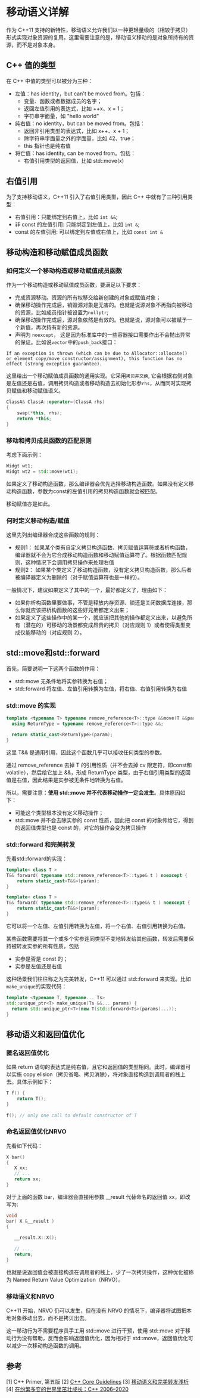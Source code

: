 # 移动语义详解

作为 C++11 支持的新特性，移动语义允许我们以一种更轻量级的（相较于拷贝）形式实现对象资源的复用。这里需要注意的是，移动语义移动的是对象所持有的资源，而不是对象本身。

## C++ 值的类型

在 C++ 中值的类型可以被分为三种：

- 左值：has identity，but can't be moved from。包括：
  - 变量、函数或者数据成员的名字；
  - 返回左值引用的表达式，比如 ++x、x = 1；
  - 字符串字面量，如 "hello world"
- 纯右值：no identity，but can be moved from。包括：
  - 返回非引用类型的表达式，比如 x++、x + 1；
  - 除字符串字面量之外的字面量，比如 42、true；
  - this 指针也是纯右值
- 将亡值：has identity, can be moved from。包括：
  - 右值引用类型的返回值，比如 std::move(x)

## 右值引用

为了支持移动语义，C++11 引入了右值引用类型，因此 C++ 中就有了三种引用类型：

- 右值引用：只能绑定到右值上，比如 `int &&`;
- 非 const 的左值引用: 只能绑定到左值上，比如 `int &`;
- const 的左值引用: 可以绑定到左值或右值上，比如 `const int &`

## 移动构造和移动赋值成员函数

### 如何定义一个移动构造或移动赋值成员函数

作为一个移动构造或移动赋值成员函数，要满足以下要求：

- 完成资源移动。资源的所有权移交给新创建的对象或赋值对象；
- 确保移动操作完成后，销毁源对象是无害的。也就是说源对象不再指向被移动的资源，比如成员指针被设置为`nullptr`;
- 确保移动操作完成后，源对象依然是有效的。也就是说，源对象可以被赋予一个新值，再次持有新的资源。
- 声明为 `noexcept`， 这是因为标准库中的一些容器接口需要作出不会抛出异常的保证。比如说`vector`中的`push_back`接口：

```text
If an exception is thrown (which can be due to Allocator::allocate() or element copy/move constructor/assignment), this function has no effect (strong exception guarantee).
```

这里给出一个移动赋值成员函数的通用实现。它采用`拷贝并交换`, 它会根据右侧对象是左值还是右值，调用拷贝构造或者移动构造去初始化形参`rhs`，从而同时实现拷贝赋值和移动赋值语义。

```cpp
ClassA& ClassA::operator=(ClassA rhs)
{
    swap(*this, rhs);
    return *this;
}
```

### 移动和拷贝成员函数的匹配原则

考虑下面示例：

```cpp
Widgt wt1;
Widgt wt2 = std::move(wt1);
```

如果定义了移动构造函数，那么编译器会优先选择移动构造函数。如果没有定义移动构造函数，参数为const的左值引用的拷贝构造函数就会被匹配。

移动赋值亦是如此。

### 何时定义移动构造/赋值

这里先列出编译器合成这些函数的规则：

- 规则1： 如果某个类有自定义拷贝构造函数、拷贝赋值运算符或者析构函数，编译器就不会为它合成移动构造函数和移动赋值运算符了。根据函数匹配规则，这种情况下会调用拷贝操作来处理右值
- 规则2： 如果某个类定义了移动构造函数，没有定义拷贝构造函数，那么后者被编译器定义为删除的（对于赋值运算符也是一样的）。

一般情况下，建议如果定义了其中的一个，最好都定义了，理由如下：

- 如果你析构函数里要做事，不管是释放内存资源、锁还是关闭数据库连接，那么你就应该把析构函数的这些好兄弟都定义出来；
- 如果定义了这些操作中的某一个，就应该把其他的操作都定义出来，以避免所有（潜在的）可移动的场景都变成昂贵的拷贝（对应规则 1）或者使得类型变成仅能移动的（对应规则 2）。

## std::move和std::forward

首先，简要说明一下这两个函数的作用：

- std::move 无条件地将实参转换为右值；
- std::forward 将左值、左值引用转换为左值，将右值、右值引用转换为右值

### std::move 的实现

```cpp
template <typename T> typename remove_reference<T>::type &&move(T &&param) {
  using ReturnType = typename remove_reference<T>::type &&;

  return static_cast<ReturnType>(param);
}
```

这里 T&& 是通用引用，因此这个函数几乎可以接收任何类型的参数。

通过 remove_reference 去掉 T 的引用性质（并不会去掉 cv 限定符，即const和volatile），然后给它加上 &&，形成 ReturnType 类型，由于右值引用类型的返回值是右值，因此结果是实参被无条件地转换为右值。

所以，需要注意：**使用 std::move 并不代表移动操作一定会发生**。具体原因如下：

- 可能这个类型根本没有定义移动操作；
- std::move 并不会去除实参的 const 性质，因此把 const 的对象传给它，得到的返回值类型也是 const 的，对它的操作会变为拷贝操作

### std::forward 和完美转发

先看std::forward的实现：

```cpp
template< class T >
T&& forward( typename std::remove_reference<T>::type& t ) noexcept {  
    return static_cast<T&&>(param);  
}

template< class T >
T&& forward( typename std::remove_reference<T>::type&& t ) noexcept {  
    return static_cast<T&&>(param);
}
```

它可以将一个左值、左值引用转换为左值，将一个右值、右值引用转换为右值。

某些函数需要将其一个或多个实参连同类型不变地转发给其他函数，转发后需要保持被转发实参的所有性质，包括

- 实参是否是 const 的；
- 实参是左值还是右值

这种场景我们往往称之为完美转发，C++11 可以通过 std::forward 来实现。比如`make_unique`的实现代码：

```cpp
template <typename T, typename... Ts>
std::unique_ptr<T> make_unique(Ts &&... params) {
  return std::unique_ptr<T>(new T(std::forward<Ts>(params)...));
}
```

## 移动语义和返回值优化

### 匿名返回值优化

如果 return 语句的表达式是纯右值，且它和返回值的类型相同。此时，编译器可以实施 copy elision（拷贝省略、拷贝消除），将对象直接构造到调用者的栈上去。具体示例如下：

```cpp
T f() {
    return T();
}
 
f(); // only one call to default constructor of T
```

### 命名返回值优化NRVO

先看如下代码：

```cpp
X bar()  
{  
   X xx;  
   // ...  
   return xx;  
}
```

对于上面的函数 bar，编译器会直接用参数 __result 代替命名的返回值 xx，即改写为:

```cpp
void  
bar( X &__result )  
{  
 
   __result.X::X();  
 
   // ...  
   return;  
}

```

也就是说返回值会被直接构造在调用者的栈上，少了一次拷贝操作，这种优化被称为 Named Return Value Optimization（NRVO）。

### 移动语义和NRVO

C++11 开始，NRVO 仍可以发生，但在没有 NRVO 的情况下，编译器将试图把本地对象移动出去，而不是拷贝出去。

这一移动行为不需要程序员手工用 std::move 进行干预，使用 std::move 对于移动行为没有帮助，反而会影响返回值优化，因为相对于 std::move，返回值优化可以减少一次移动构造函数的调用。

## 参考

[1] C++ Primer, 第五版
[2] [C++ Core Guidelines](http://isocpp.github.io/CppCoreGuidelines/CppCoreGuidelines)
[3] [移动语义和完美转发浅析](https://www.cnblogs.com/ljx-null/p/16512384.html)
[4] [在纷繁多变的世界里茁壮成长：C++ 2006–2020](https://github.com/Cpp-Club/Cxx_HOPL4_zh)
